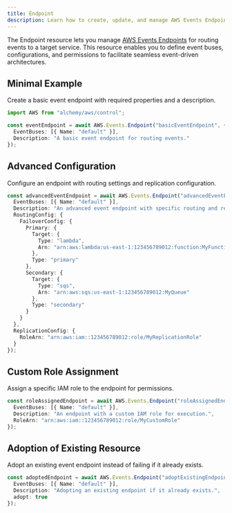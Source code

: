 ```yaml
---
title: Endpoint
description: Learn how to create, update, and manage AWS Events Endpoints using Alchemy Cloud Control.
---
```


The Endpoint resource lets you manage [AWS Events Endpoints](https://docs.aws.amazon.com/events/latest/userguide/) for routing events to a target service. This resource enables you to define event buses, configurations, and permissions to facilitate seamless event-driven architectures.

## Minimal Example

Create a basic event endpoint with required properties and a description.

```ts
import AWS from "alchemy/aws/control";

const eventEndpoint = await AWS.Events.Endpoint("basicEventEndpoint", {
  EventBuses: [{ Name: "default" }],
  Description: "A basic event endpoint for routing events."
});
```

## Advanced Configuration

Configure an endpoint with routing settings and replication configuration.

```ts
const advancedEventEndpoint = await AWS.Events.Endpoint("advancedEventEndpoint", {
  EventBuses: [{ Name: "default" }],
  Description: "An advanced event endpoint with specific routing and replication settings.",
  RoutingConfig: {
    FailoverConfig: {
      Primary: {
        Target: {
          Type: "lambda",
          Arn: "arn:aws:lambda:us-east-1:123456789012:function:MyFunction"
        },
        Type: "primary"
      },
      Secondary: {
        Target: {
          Type: "sqs",
          Arn: "arn:aws:sqs:us-east-1:123456789012:MyQueue"
        },
        Type: "secondary"
      }
    }
  },
  ReplicationConfig: {
    RoleArn: "arn:aws:iam::123456789012:role/MyReplicationRole"
  }
});
```

## Custom Role Assignment

Assign a specific IAM role to the endpoint for permissions.

```ts
const roleAssignedEndpoint = await AWS.Events.Endpoint("roleAssignedEndpoint", {
  EventBuses: [{ Name: "default" }],
  Description: "An endpoint with a custom IAM role for execution.",
  RoleArn: "arn:aws:iam::123456789012:role/MyCustomRole"
});
```

## Adoption of Existing Resource

Adopt an existing event endpoint instead of failing if it already exists.

```ts
const adoptedEndpoint = await AWS.Events.Endpoint("adoptExistingEndpoint", {
  EventBuses: [{ Name: "default" }],
  Description: "Adopting an existing endpoint if it already exists.",
  adopt: true
});
```